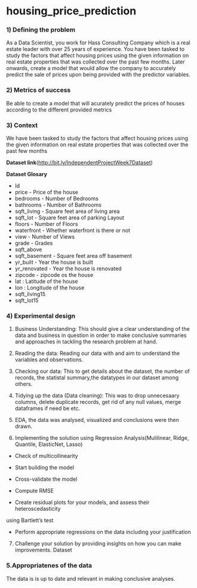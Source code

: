 # housing_price_prediction

### 1) Defining the problem 
As a Data Scientist, you work for Hass Consulting Company which is a real estate leader with over 25 years of experience. You have been tasked to study the factors that affect housing prices using the given information on real estate properties that was collected over the past few months. Later onwards, create a model that would allow the company to accurately predict the sale of prices upon being provided with the predictor variables. 

### 2) Metrics of success
Be able to create a model that will acurately predict the prices of houses according to the different provided metrics

### 3) Context 
We have been tasked to study the factors that affect housing prices using the given information on real estate properties that was collected over the past few months

**Dataset link**(http://bit.ly/IndependentProjectWeek7Dataset) 

**Dataset Glosary** 
- Id 
- price  - Price of the house
- bedrooms - Number of Bedrooms
- bathrooms - Number of Bathrooms
- sqft_living - Square feet area of living area
- sqft_lot  - Square feet area of parking Layout
- floors - Number of Floors
- waterfront - Whether waterfront is there or not
- view - Number of Views
- grade - Grades
- sqft_above
- sqft_basement - Square feet area off basement
- yr_built - Year the house is built
- yr_renovated - Year the house is renovated
- zipcode - zipcode os the house
- lat : Latitude of the house
- lon : Longitude of the house
- sqft_living15
- sqft_lot15

### 4) Experimental design
1. Business Understanding: This should give a clear understanding of the data and business in question in order to make conclusive summaries and approaches in tackling the research problem at hand.

2. Reading the data: Reading our data with and aim to understand the variables and observations.

3. Checking our data: This to get details about the dataset, the number of records, the statistal summary,the datatypes in our dataset among others.

4. Tidying up the data (Data cleaning): This was to drop unnecesaary columns, delete duplicate records, get rid of any null values, merge dataframes if need be etc.

5. EDA, the data was analysed, visualized and conclusions were then drawn.

6. Implementing the solution using Regression Analysis(Mulilinear, Ridge, Quantile, ElasticNet, Lasso)

- Check of multicollinearity

- Start building the model

- Cross-validate the model

- Compute RMSE

- Create residual plots for your models, and assess their heteroscedasticity

using Bartlett’s test

- Perform appropriate regressions on the data including your justification

7. Challenge your solution by providing insights on how you can make improvements. Dataset

### 5.Appropriatenes of the data
The data is  is up to date and relevant in making conclusive analyses.
